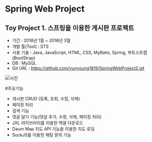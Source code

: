 # Spring Web Project
## Toy Project 1. 스프링을 이용한 게시판 프로젝트

* 기간 : 2018년 1월 ~ 2018년 3월
* 개발 툴(Tool) : STS
* 사용 기술 : Java, JavaScript, HTML, CSS, MyBatis, Spring, 부트스트랩(BootStrap) 
* DB : MySQL
* Git URL : https://github.com/yunyoung1819/SpringWebProject2.git

![사진](C:\Users\Administrator\Desktop\이미지\블로그\토이프로젝트1.jpg)

#주요기능
* 게시판 CRUD (등록, 조회, 수정, 삭제)
* 페이징 처리
* 검색 기능
* 댓글 달기 기능(댓글 추가, 수정, 삭제, 페이징 처리)
* JXL 라이브러리를 이용한 엑셀 다운로드
* Daum Map 지도 API 기능을 이용한 지도 로딩
* SockJS를 이용한 채팅 문의 기능 

